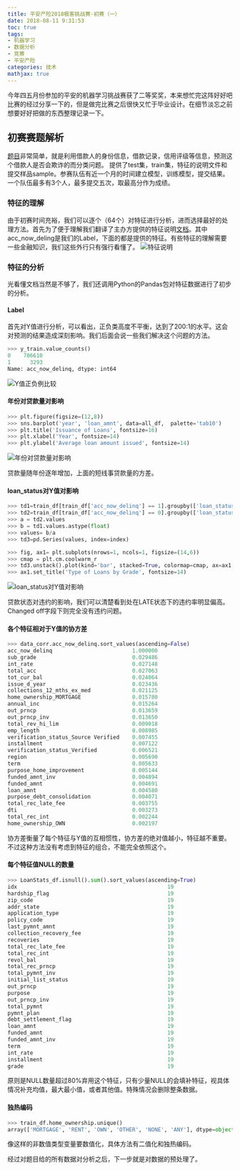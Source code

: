 ```yaml
---
title: 平安产险2018极客挑战赛·初赛（一）
date: 2018-08-11 9:31:53
toc: true
tags: 
- 机器学习
- 数据分析
- 竞赛
- 平安产险
categories: 技术
mathjax: true
---
```


今年四五月份参加的平安的机器学习挑战赛获了二等奖奖，本来想忙完这阵好好吧比赛的经过分享一下的，但是做完比赛之后很快又忙于毕业设计。在细节淡忘之前想要好好把做的东西整理记录一下。

## 初赛赛题解析



[题目](http://pingancx.zhaopin.com/)非常简单，就是利用借款人的身份信息，借款记录，信用评级等信息，预测这个借款人是否会欺诈的而分类问题。
提供了test集，train集，特征的说明文件和提交样品sample。参赛队伍有近一个月的时间建立模型，训练模型，提交结果。一个队伍最多有3个人，最多提交五次，取最高分作为成绩。

### 特征的理解

由于初赛时间充裕，我们可以逐个（64个）对特征进行分析，进而选择最好的处理方法。首先为了便于理解我们翻译了主办方提供的特征说明[文档](https://github.com/xhxt2008/LoanPrediction/blob/master/files/DataDictionary_cn.xlsx)。其中acc_now_deling是我们的Label，下面的都是提供的特征。有些特征的理解需要一些金融知识，我们这些外行只有强行看懂了。
![特征说明](http://oonaavjvi.bkt.clouddn.com/pinanA001.png)

### 特征的分析

光看懂文档当然是不够了，我们还调用Python的Pandas包对特征数据进行了初步的分析。

#### Label
首先对Y值进行分析，可以看出，正负类高度不平衡，达到了200:1的水平。这会对预测的结果造成深刻影响。我们后面会说一些我们解决这个问题的方法。

```python
>>> y_train.value_counts()
0    706610
1      3293
Name: acc_now_delinq, dtype: int64
```

![Y值正负例比较](http://oonaavjvi.bkt.clouddn.com/pinanA008.png)

#### 年份对贷款量对影响

```python
>>> plt.figure(figsize=(12,8))
>>> sns.barplot('year', 'loan_amnt', data=all_df,  palette='tab10')
>>> plt.title('Issuance of Loans', fontsize=16)
>>> plt.xlabel('Year', fontsize=14)
>>> plt.ylabel('Average loan amount issued', fontsize=14)

```

![年份对贷款量对影响](http://oonaavjvi.bkt.clouddn.com/pinanA003.png)

贷款量随年份逐年增加，上面的短线事贷款量的方差。

#### loan_status对Y值对影响

```python
>>> td1=train_df[train_df['acc_now_delinq'] == 1].groupby(['loan_status', 'acc_now_delinq']).size()
>>> td2=train_df[train_df['acc_now_delinq'] == 0].groupby(['loan_status', 'acc_now_delinq']).size()
>>> a = td2.values
>>> b = td1.values.astype(float)
>>> values= b/a
>>> td3=pd.Series(values, index=index)

>>> fig, ax1= plt.subplots(nrows=1, ncols=1, figsize=(14,6))
>>> cmap = plt.cm.coolwarm_r
>>> td3.unstack().plot(kind='bar', stacked=True, colormap=cmap, ax=ax1, grid=False)
>>> ax1.set_title('Type of Loans by Grade', fontsize=14)
```

![loan_status对Y值对影响](http://oonaavjvi.bkt.clouddn.com/pinanA004.png)

贷款状态对违约的影响，我们可以清楚看到处在LATE状态下的违约率明显偏高。Changed off字段下则完全没有违约问题。

#### 各个特征相对于Y值的协方差

```python
>>> data_corr.acc_now_delinq.sort_values(ascending=False)
acc_now_delinq                         1.000000
sub_grade                              0.029486
int_rate                               0.027148
total_acc                              0.027063
tot_cur_bal                            0.024064
issue_d_year                           0.023436
collections_12_mths_ex_med             0.021125
home_ownership_MORTGAGE                0.015780
annual_inc                             0.015264
out_prncp                              0.013659
out_prncp_inv                          0.013650
total_rev_hi_lim                       0.009018
emp_length                             0.008985
verification_status_Source Verified    0.007455
installment                            0.007122
verification_status_Verified           0.006521
region                                 0.005690
term                                   0.005633
purpose_home_improvement               0.005144
funded_amnt_inv                        0.004894
funded_amnt                            0.004691
loan_amnt                              0.004580
purpose_debt_consolidation             0.004071
total_rec_late_fee                     0.003755
dti                                    0.003273
total_rec_int                          0.002244
home_ownership_OWN                     0.002197
```

协方差衡量了每个特征与Y值的互相惯性，协方差的绝对值越小，特征越不重要。不过这种方法没有考虑到特征的组合，不能完全依照这个。

#### 每个特征值NULL的数量

```python
>>> LoanStats_df.isnull().sum().sort_values(ascending=True)
idx                                               19
hardship_flag                                     19
zip_code                                          19
addr_state                                        19
application_type                                  19
policy_code                                       19
last_pymnt_amnt                                   19
collection_recovery_fee                           19
recoveries                                        19
total_rec_late_fee                                19
total_rec_int                                     19
revol_bal                                         19
total_rec_prncp                                   19
total_pymnt_inv                                   19
initial_list_status                               19
out_prncp                                         19
purpose                                           19
out_prncp_inv                                     19
total_pymnt                                       19
pymnt_plan                                        19
debt_settlement_flag                              19
loan_amnt                                         19
funded_amnt                                       19
funded_amnt_inv                                   19
term                                              19
int_rate                                          19
installment                                       19
grade                                             19
```

原则是NULL数量超过80%弃用这个特征，只有少量NULL的会填补特征，视具体情况补充均值，最大最小值，或者其他值。特殊情况会删除整条数据。

#### 独热编码

```python
>>> train_df.home_ownership.unique()
array(['MORTGAGE', 'RENT', 'OWN', 'OTHER', 'NONE', 'ANY'], dtype=object)
```

像这样的非数值类型变量要数值化，具体方法有二值化和独热编码。

经过对题目给的所有数据对分析之后，下一步就是对数据的预处理了。